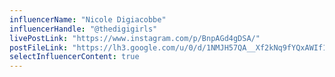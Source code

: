 ```yaml
---
influencerName: "Nicole Digiacobbe"
influencerHandle: "@thedigigirls"
livePostLink: "https://www.instagram.com/p/BnpAGd4gDSA/"
postFileLink: "https://lh3.google.com/u/0/d/1NMJH57QA__Xf2kNq9fYQxAWIf1RbuJmz"
selectInfluencerContent: true
---
```

